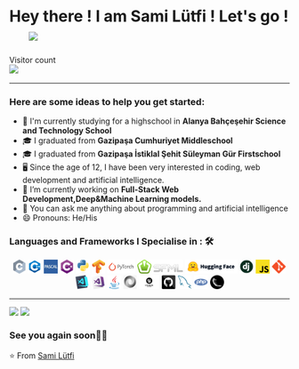 # Hey there ! I am Sami Lütfi ! Let's go ! &emsp;  <img src="https://github.com/TheDudeThatCode/TheDudeThatCode/blob/master/Assets/Hi.gif" width="40px">

<p> 
  Visitor count <br>
  <img src="https://profile-counter.glitch.me/system-linux/count.svg"/>
</p>

<hr>

### Here are some ideas to help you get started:
- 🔬 I'm currently studying for a highschool in <strong>Alanya Bahçeşehir Science and Technology School</strong>
- 🎓 I graduated from <strong>Gazipaşa Cumhuriyet Middleschool</strong>
- 🎓 I graduated from <strong>Gazipaşa İstiklal Şehit Süleyman Gür Firstschool</strong>
- 🖥️ Since the age of 12, I have been very interested in coding, web development and artificial intelligence.
- 🔭 I’m currently working on <strong>Full-Stack Web Development,Deep&Machine Learning models.</strong>
- 💬 You can ask me anything about programming and artificial intelligence
- 😄 Pronouns: He/His

### Languages and Frameworks I Specialise in : 🛠
<p align="center">
  <code><img title="C" height="25" src="c.png"></code>
  <code><img title="C++" height="25" src="cpp.png"></code>
  <code><img title="Pascal" height="25" src="pascal.jpeg"></code>
  <code><img title="C#" height="25" src="cSharp.png"></code>
  <code><img title="Python" height="25" src="python-original.png"></code>
  <code><img title="Tensorflow" height="25" src="tf.png"></code>
  <code><img title="Pytorch" height="25" src="pytorch_logo.png"></code>
  <code><img title="SFML-C++" height="25" src="sfml-logo-big.png"></code>
  <code><img title="Huggingface" height="25" src="huggingface.png"></code>
  <code><img title="Django" height="25" src="django.png"></code>
  <code><img title="Javascript" height="25" src="javascript.png"></code>
  <code><img title="Git" height="25" src="git-original.png"></code>
  <code><img title="Visual Studio Code" height="25" src="vscode.png"></code>
  <code><img title="Microsoft Visual Studio" height="25" src="visualstudio.png"></code>
  <code><img title="Java" height="25" src="java-original.png"></code>
  <code><img title="JSON" height="25" src="json.png"></code>
  <code><img title="Unreal Engine" height="25" src="unreallogo.png"></code>
  <code><img title="GitHub" height="25" src="github.png"></code>
  <code><img title="MySQL" height="25" src="mysql.png"></code>
  <code><img title="PHP" height="25" src="php.png"></code>
  <code><img title="Flask" height="25" src="flask.png"></code>
</p>
<hr>

<img src="https://github-readme-stats.vercel.app/api?username=system-linux&show_icons=true&theme=radical">
<img src="https://github-readme-stats.vercel.app/api/top-langs/?username=system-linux&hide_progress=false">

### See you again soon🙏🏼
⭐️ From [Sami Lütfi](https://github.com/system-linux)
